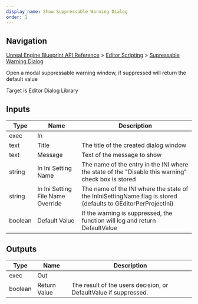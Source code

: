 ```yaml
---
display_name: Show Suppressable Warning Dialog
order: 1
---
```

## Navigation

[Unreal Engine Blueprint API Reference](https://dev.epicgames.com/documentation/en-us/unreal-engine/BlueprintAPI) > [Editor Scripting](https://dev.epicgames.com/documentation/en-us/unreal-engine/BlueprintAPI/EditorScripting) > [Supressable Warning Dialog](https://dev.epicgames.com/documentation/en-us/unreal-engine/BlueprintAPI/EditorScripting/SupressableWarningDialog)

Open a modal suppressable warning window, if suppressed will return the default value

Target is Editor Dialog Library

## Inputs

| Type | Name | Description |
| --- | --- | --- |
| exec | In |  |
| text | Title | The title of the created dialog window |
| text | Message | Text of the message to show |
| string | In Ini Setting Name | The name of the entry in the INI where the state of the "Disable this warning" check box is stored |
| string | In Ini Setting File Name Override | The name of the INI where the state of the InIniSettingName flag is stored (defaults to GEditorPerProjectIni) |
| boolean | Default Value | If the warning is suppressed, the function will log and return DefaultValue |

## Outputs

| Type | Name | Description |
| --- | --- | --- |
| exec | Out |  |
| boolean | Return Value | The result of the users decision, or DefaultValue if suppressed. |
